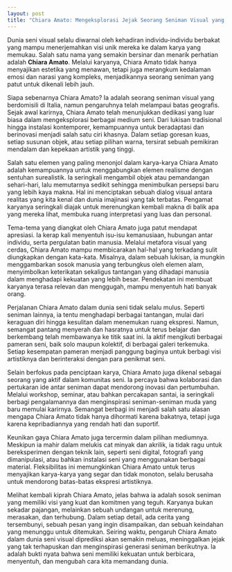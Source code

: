 ```yaml
---
layout: post
title: "Chiara Amato: Mengeksplorasi Jejak Seorang Seniman Visual yang Menginspirasi"
---
```


Dunia seni visual selalu diwarnai oleh kehadiran individu-individu berbakat yang mampu menerjemahkan visi unik mereka ke dalam karya yang memukau. Salah satu nama yang semakin bersinar dan menarik perhatian adalah **Chiara Amato**. Melalui karyanya, Chiara Amato tidak hanya menyajikan estetika yang menawan, tetapi juga merangkum kedalaman emosi dan narasi yang kompleks, menjadikannya seorang seniman yang patut untuk dikenali lebih jauh.

Siapa sebenarnya Chiara Amato? Ia adalah seorang seniman visual yang berdomisili di Italia, namun pengaruhnya telah melampaui batas geografis. Sejak awal karirnya, Chiara Amato telah menunjukkan dedikasi yang luar biasa dalam mengeksplorasi berbagai medium seni. Dari lukisan tradisional hingga instalasi kontemporer, kemampuannya untuk beradaptasi dan berinovasi menjadi salah satu ciri khasnya. Dalam setiap goresan kuas, setiap susunan objek, atau setiap pilihan warna, tersirat sebuah pemikiran mendalam dan kepekaan artistik yang tinggi.

Salah satu elemen yang paling menonjol dalam karya-karya Chiara Amato adalah kemampuannya untuk menggabungkan elemen realisme dengan sentuhan surealistik. Ia seringkali mengambil objek atau pemandangan sehari-hari, lalu memutarnya sedikit sehingga menimbulkan persepsi baru yang lebih kaya makna. Hal ini menciptakan sebuah dialog visual antara realitas yang kita kenal dan dunia imajinasi yang tak terbatas. Pengamat karyanya seringkali diajak untuk merenungkan kembali makna di balik apa yang mereka lihat, membuka ruang interpretasi yang luas dan personal.

Tema-tema yang diangkat oleh Chiara Amato juga patut mendapat apresiasi. Ia kerap kali menyentuh isu-isu kemanusiaan, hubungan antar individu, serta pergulatan batin manusia. Melalui metafora visual yang cerdas, Chiara Amato mampu membicarakan hal-hal yang terkadang sulit diungkapkan dengan kata-kata. Misalnya, dalam sebuah lukisan, ia mungkin menggambarkan sosok manusia yang terbungkus oleh elemen alam, menyimbolkan keterikatan sekaligus tantangan yang dihadapi manusia dalam menghadapi kekuatan yang lebih besar. Pendekatan ini membuat karyanya terasa relevan dan menggugah, mampu menyentuh hati banyak orang.

Perjalanan Chiara Amato dalam dunia seni tidak selalu mulus. Seperti seniman lainnya, ia tentu menghadapi berbagai tantangan, mulai dari keraguan diri hingga kesulitan dalam menemukan ruang ekspresi. Namun, semangat pantang menyerah dan hasratnya untuk terus belajar dan berkembang telah membawanya ke titik saat ini. Ia aktif mengikuti berbagai pameran seni, baik solo maupun kolektif, di berbagai galeri terkemuka. Setiap kesempatan pameran menjadi panggung baginya untuk berbagi visi artistiknya dan berinteraksi dengan para penikmat seni.

Selain berfokus pada penciptaan karya, Chiara Amato juga dikenal sebagai seorang yang aktif dalam komunitas seni. Ia percaya bahwa kolaborasi dan pertukaran ide antar seniman dapat mendorong inovasi dan pertumbuhan. Melalui workshop, seminar, atau bahkan percakapan santai, ia seringkali berbagi pengalamannya dan menginspirasi seniman-seniman muda yang baru memulai karirnya. Semangat berbagi ini menjadi salah satu alasan mengapa Chiara Amato tidak hanya dihormati karena bakatnya, tetapi juga karena kepribadiannya yang rendah hati dan suportif.

Keunikan gaya Chiara Amato juga tercermin dalam pilihan mediumnya. Meskipun ia mahir dalam melukis cat minyak dan akrilik, ia tidak ragu untuk bereksperimen dengan teknik lain, seperti seni digital, fotografi yang dimanipulasi, atau bahkan instalasi seni yang menggunakan berbagai material. Fleksibilitas ini memungkinkan Chiara Amato untuk terus menyajikan karya-karya yang segar dan tidak monoton, selalu berusaha untuk mendorong batas-batas ekspresi artistiknya.

Melihat kembali kiprah Chiara Amato, jelas bahwa ia adalah sosok seniman yang memiliki visi yang kuat dan komitmen yang teguh. Karyanya bukan sekadar pajangan, melainkan sebuah undangan untuk merenung, merasakan, dan terhubung. Dalam setiap detail, ada cerita yang tersembunyi, sebuah pesan yang ingin disampaikan, dan sebuah keindahan yang menunggu untuk ditemukan. Seiring waktu, pengaruh Chiara Amato dalam dunia seni visual diprediksi akan semakin meluas, meninggalkan jejak yang tak terhapuskan dan menginspirasi generasi seniman berikutnya. Ia adalah bukti nyata bahwa seni memiliki kekuatan untuk berbicara, menyentuh, dan mengubah cara kita memandang dunia.
